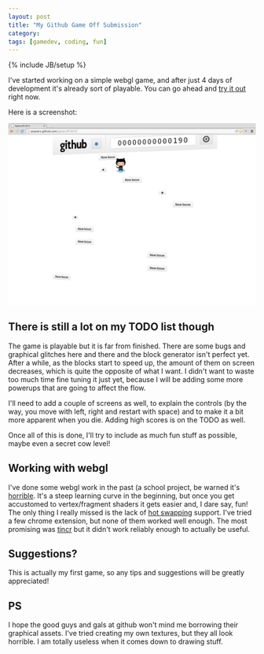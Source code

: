 ```yaml
---
layout: post
title: "My Github Game Off Submission"
category: 
tags: [gamedev, coding, fun]
---
```

{% include JB/setup %}

I've started working on a simple webgl game, and after just 4 days of development it's already sort of playable. You can go ahead and [try it out](http://psywerx.github.com/game-off-2012/) right now.

Here is a screenshot:

<a href="/assets/pics/game-off-2012.png" style="text-align:center;"><img class="" src="/assets/pics/game-off-2012.png"  width="700" alt="Ducking hipster" /></a>

There is still a lot on my TODO list though
-------------------------------------------- 

The game is playable but it is far from finished. There are some bugs and graphical glitches here and there and the block generator isn't perfect yet. After a while, as the blocks start to speed up, the amount of them on screen decreases, which is quite the opposite of what I want. I didn't want to waste too much time fine tuning it just yet, because I will be adding some more powerups that are going to affect the flow. 

I'll need to add a couple of screens as well, to explain the controls (by the way, you move with left, right and restart with space) and to make it a bit more apparent when you die. Adding high scores is on the TODO as well. 

Once all of this is done, I'll try to include as much fun stuff as possible, maybe even a secret cow level!

Working with webgl
------------------

I've done some webgl work in the past (a school project, be warned it's [horrible](http://fri.psywerx.net/). It's a steep learning curve in the beginning, but once you get accustomed to vertex/fragment shaders it gets easier and, I dare say, fun! The only thing I really missed is the lack of [hot swapping](http://smotko.si/hotswapping/) support. I've tried a few chrome extension, but none of them worked well enough. The most promising was [tincr](https://chrome.google.com/webstore/detail/tincr/lfjbhpnjiajjgnjganiaggebdhhpnbih) but it didn't work reliably enough to actually be useful.

Suggestions?
------------

This is actually my first game, so any tips and suggestions will be greatly appreciated! 


PS
--

I hope the good guys and gals at github won't mind me borrowing their graphical assets. I've tried creating my own textures, but they all look horrible. I am totally useless when it comes down to drawing stuff.


